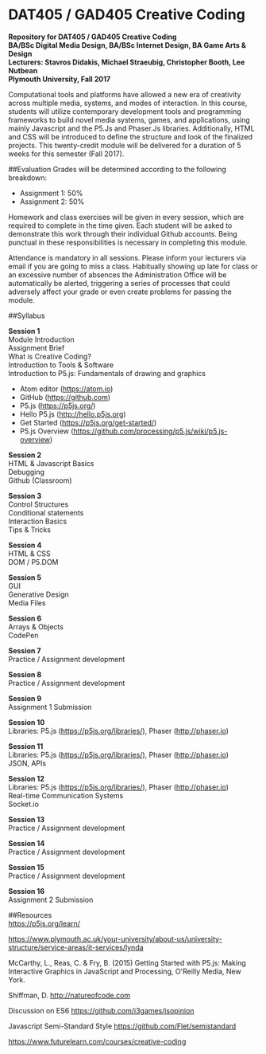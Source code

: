 DAT405 / GAD405 Creative Coding  
===========================================

__Repository for DAT405 / GAD405 Creative Coding  
BA/BSc Digital Media Design, BA/BSc Internet Design, BA Game Arts & Design  
Lecturers: Stavros Didakis, Michael Straeubig, Christopher Booth, Lee Nutbean  
Plymouth University, Fall 2017__

Computational tools and platforms have allowed a new era of creativity across multiple media, systems, and modes of interaction. In this course, students will utilize contemporary development tools and programming frameworks to build novel media systems, games, and applications, using mainly Javascript and the P5.Js and Phaser.Js libraries. Additionally, HTML and CSS will be introduced to define the structure and look of the finalized projects. This twenty-credit module will be delivered for a duration of 5 weeks for this semester (Fall 2017).

##Evaluation
Grades will be determined according to the following breakdown:
* Assignment 1: 50%
* Assignment 2: 50%

Homework and class exercises will be given in every session, which are required to complete in the time given. Each student will be asked to demonstrate this work through their individual Github accounts. Being punctual in these responsibilities is necessary in completing this module.

Attendance is mandatory in all sessions. Please inform your lecturers via email if you are going to miss a class. Habitually showing up late for class or an excessive number of absences the Administration Office will be automatically be alerted, triggering a series of processes that could adversely affect your grade or even create problems for passing the module.

##Syllabus  

**Session 1**  
Module Introduction  
Assignment Brief  
What is Creative Coding?  
Introduction to Tools & Software  
Introduction to P5.js: Fundamentals of drawing and graphics  
* Atom editor (https://atom.io)
* GitHub (https://github.com)
* P5.js (https://p5js.org/)  
* Hello P5.js (http://hello.p5js.org)
* Get Started (https://p5js.org/get-started/)
* P5.js Overview (https://github.com/processing/p5.js/wiki/p5.js-overview)

**Session 2**  
HTML & Javascript Basics  
Debugging  
Github (Classroom)  

**Session 3**  
Control Structures  
Conditional statements  
Interaction Basics  
Tips & Tricks  

**Session 4**  
HTML & CSS  
DOM / P5.DOM  

**Session 5**  
GUI  
Generative Design  
Media Files  

**Session 6**  
Arrays & Objects  
CodePen  

**Session 7**  
Practice / Assignment development  

**Session 8**  
Practice / Assignment development  

**Session 9**  
Assignment 1 Submission  

**Session 10**  
Libraries: P5.js (https://p5js.org/libraries/), Phaser (http://phaser.io)  

**Session 11**  
Libraries: P5.js (https://p5js.org/libraries/), Phaser (http://phaser.io)  
JSON, APIs		

**Session 12**  
Libraries: P5.js (https://p5js.org/libraries/), Phaser (http://phaser.io)  
Real-time Communication Systems  
Socket.io  

**Session 13**  
Practice / Assignment development		

**Session 14**  
Practice / Assignment development  

**Session 15**  
Practice / Assignment development  

**Session 16**  
Assignment 2 Submission  

##Resources  
https://p5js.org/learn/  

https://www.plymouth.ac.uk/your-university/about-us/university-structure/service-areas/it-services/lynda  

McCarthy, L., Reas, C. & Fry, B. (2015) Getting Started with P5.js: Making Interactive Graphics in JavaScript and Processing, O'Reilly Media, New York.  

Shiffman, D. http://natureofcode.com  

Discussion on ES6 https://github.com/i3games/jsopinion  

Javascript Semi-Standard Style https://github.com/Flet/semistandard  

https://www.futurelearn.com/courses/creative-coding  
